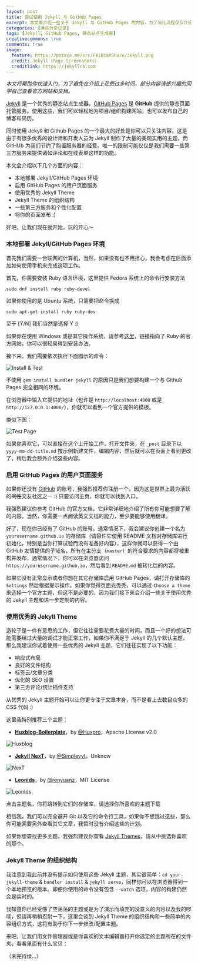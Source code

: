 ```yaml
---
layout: post
title: 尝试使用 Jekyll 与 GitHub Pages
excerpt: 本文章介绍一些关于 Jekyll 与 GitHub Pages 的内容，为了简化流程仅仅介绍如何快速开始以及在已有主题之上进行个性化定制。
categories: [沸点分享记录]
tags: [Jekyll, GitHub Pages, 静态站点生成器]
creativecommons: true
comments: true
image:
  feature: https://psiace.me/src/FeiDianShare/Jekyll.png
  credit: Jekyll（Page Screenshots）
  creditlink: https://jekyllrb.com
---
```


*本文将帮助你快速入门，为了避免在介绍上花费过多时间，部分内容请感兴趣的同学自己查看官方网站和文档。*

[Jekyll](https://jekyllrb.com) 是一个优秀的静态站点生成器，[GitHub Pages](https://pages.github.com) 是 **GitHub** 提供的静态页面托管服务。使用这些，我们可以轻松地为项目/组织构建网站，也可以发布自己的博客和简历。

同时使用 Jekyll 和 Github Pages 的一个最大的好处是你可以只关注内容，这是由于有很多优秀的设计师和开发人员为 Jekyll 制作了大量的美观实用的主题，而 GitHUb 为我们节约了购置服务器的经费。唯一的限制可能仅仅是我们需要一些第三方服务来提供诸如评论和在线表单这样的功能。

本文会介绍以下几个方面的内容：
* 本地部署 Jekyll/GitHub Pages 环境
* 启用 GitHub Pages 的用户页面服务
* 使用优秀的 Jekyll Theme
* Jekyll Theme 的组织结构
* 一些第三方服务和个性化配置
* 将你的页面发布 :)

好吧，让我们现在就开始，玩的开心～

### 本地部署 Jekyll/GitHub Pages 环境

首先我们需要一台联网的计算机，当然，如果没有也不用担心，我会考虑在后面添加如何使用手机来完成这项工作。

首先，你需要安装 Ruby 语言环境，这里提供 Fedora 系统上的命令行安装方法

`sudo dnf install ruby ruby-devel`

如果你使用的是 Ubuntu 系统，只需要把命令换成 

`sudo apt-get install ruby ruby-dev`

至于 [Y/N] 我们当然是选择 Y :)

如果你在使用 Windows 或是其它操作系统，请参考[这里](https://www.ruby-lang.org)，链接指向了 Ruby 的官方网站，你可以很轻易得到安装办法。

接下来，我们需要依次执行下面图示的命令：

![Install & Test](https://psiace.me/src/FeiDianShare/carbon-install-test.png)

不使用 `gem install bundler jekyll` 的原因只是我们想要构建一个与 Github Pages 完全相同的环境。

在浏览器中输入它提供的地址（也许是 `http://localhost:4000` 或是 `http://127.0.0.1:4000/`），你就可以看到一个官方提供的模板。

类似下图：

![Test Page](https://psiace.me/src/FeiDianShare/test-page.png)

如果你喜欢它，可以直接在这个上开始工作，打开文件夹，在 `_post` 目录下以 `yyyy-mm-dd-title.md` 按示例新建文件，编辑内容，然后就可以在页面上看到更改了，稍后我会额外介绍这些内容。


### 启用 GitHub Pages 的用户页面服务

如果你还没有 [GitHub](https://github.com) 的账号，我强烈推荐你注册一个，因为这是世界上最为活跃的~~同性~~交友社区之一 :) 只要访问主页，你就可以找到入口。

我强烈建议你参考 GitHub 的官方文档，它非常详细地介绍了所有你可能想要了解的内容。当然，你需要一点阅读英文文档的能力，至少要能够使用翻译。

好了，现在你已经有了 GitHub 的账号，通常情况下，我会建议你创建一个名为 `yourusername.github.io` 的存储库（请容许它使用 README 文档对存储库进行初始化，特别是当你打算试验而没有准备好内容），这样你就可以获得一个由 GitHub 友情提供的子域名，所有在主分支（`master`）的符合要求的内容都将被重构并发布，通常情况下，你可以在浏览器访问 `https://yourusername.github.io`，然后看到 `README.md` 被转化后的内容。

如果它没有正常显示或者你想在其它存储库启用 GitHub Pages，请打开存储库的 `Settings` 然后根据提示操作。如果你觉得页面光秃秃，可以通过 `Choose a theme` 来选择一个官方主题，但这不是必要的，因为我们接下来会介绍一些关于使用优秀的 Jekyll 主题和进一步定制的内容。

### 使用优秀的 Jekyll Theme

造轮子是一件有意思的工作，但它往往需要花费大量的时间，而且一个好的想法可能需要经过大量的调试才能正常工作，如果你不满足于 Jekyll 的几个默认主题，那么我建议你试着使用一些优秀的 Jekyll 主题，它们往往实现了以下功能：

* 响应式布局
* 良好的文件结构
* 标签云/文章分类
* 优化的 SEO 设置
* 第三方评论/统计插件支持

从优秀的 Jekyll 主题开始可以让你更专注于文章本身，而不是看上去数目众多的 CSS 代码 :)

这里我特别推荐三个主题：

* **[Huxblog-Boilerplate](https://github.com/Huxpro/huxblog-boilerplate)**，by [@Huxpro](https://github.com/Huxpro/)，Apache License v2.0

![Huxblog](https://psiace.me/src/FeiDianShare/Huxblog.png)

* **[Jekyll NexT](https://github.com/Simpleyyt/jekyll-theme-next)**，by [@Simpleyyt](https://github.com/Simpleyyt/)，Unknow

![NexT](https://psiace.me/src/FeiDianShare/NexT.png)

* **[Leonids](https://github.com/renyuanz/leonids)**，by [@renyuanz](https://github.com/renyuanz/)，MIT License

![Leonids](https://psiace.me/src/FeiDianShare/leonids.png)

点击主题名，你将跳转到它们的存储库，请选择你所喜欢的主题下载

相信我，我们可以完全避开 Git 以及它的命令行工具，如果你不想跳过这些，那么你可能需要另外查看其它文章，我暂时没有介绍这些的计划。

如果你想查找更多主题，我强烈建议你查看 [Jekyll Themes](http://jekyllthemes.org)，请从中挑选你喜欢的那个。

### Jekyll Theme 的组织结构

我注意到我此前并没有提示如何使用这些 Jekyll 主题，其实很简单：`cd your-jekyll-theme` & `bundler install` & `jekyll serve`，同样你可以在浏览器得到一个本地预览的版本。即便你使用的命令没有包含 `--watch` 选项，内容的构建仍然会是实时的。

我知道你已经受够了空荡荡的主题或是为了演示而填充的没意义的内容以及我的啰嗦，但请再稍稍忍耐一下，这里会谈到 Jekyll Theme 的组织结构和一些简单的内容组织方式，这将有助于你下一步修改/配置主题。

来吧，让我们用文件管理器或是你喜欢的文本编辑器打开你选定的主题所在的文件夹，看看里面有什么宝贝：




（未完待续...）

